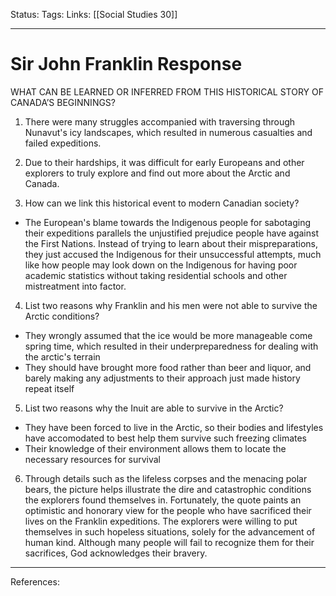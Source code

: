 Status:
Tags:
Links: [[Social Studies 30]]
___
# Sir John Franklin Response
WHAT CAN BE LEARNED OR INFERRED FROM THIS HISTORICAL STORY OF CANADA’S BEGINNINGS?
1.  There were many struggles accompanied with traversing through Nunavut's icy landscapes, which resulted in numerous casualties and failed expeditions.
2.  Due to their hardships, it was difficult for early Europeans and other explorers to truly explore and find out more about the Arctic and Canada.

3. How can we link this historical event to modern Canadian society? 
- The European's blame towards the Indigenous people for sabotaging their expeditions parallels the unjustified prejudice people have against the First Nations. Instead of trying to learn about their mispreparations, they just accused the Indigenous for their unsuccessful attempts, much like how people may look down on the Indigenous for having poor academic statistics without taking residential schools and other mistreatment into factor.

4. List two reasons why Franklin and his men were not able to survive the Arctic conditions? 
- They wrongly assumed that the ice would be more manageable come spring time, which resulted in their underpreparedness for dealing with the arctic's terrain
- They should have brought more food rather than beer and liquor, and barely making any adjustments to their approach just made history repeat itself

5. List two reasons why the Inuit are able to survive in the Arctic?
- They have been forced to live in the Arctic, so their bodies and lifestyles have accomodated to best help them survive such freezing climates
- Their knowledge of their environment allows them to locate the necessary resources for survival

6.  Through details such as the lifeless corpses and the menacing polar bears, the picture helps illustrate the dire and catastrophic conditions the explorers found themselves in. Fortunately, the quote paints an optimistic and honorary view for the people who have sacrificed their lives on the Franklin expeditions. The explorers were willing to put themselves in such hopeless situations, solely for the advancement of human kind. Although many people will fail to recognize them for their sacrifices, God acknowledges their bravery.
___
References: